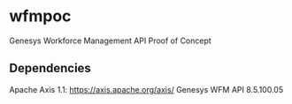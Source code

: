 # wfmpoc
Genesys Workforce Management API Proof of Concept

## Dependencies
Apache Axis 1.1: https://axis.apache.org/axis/
Genesys WFM API 8.5.100.05
